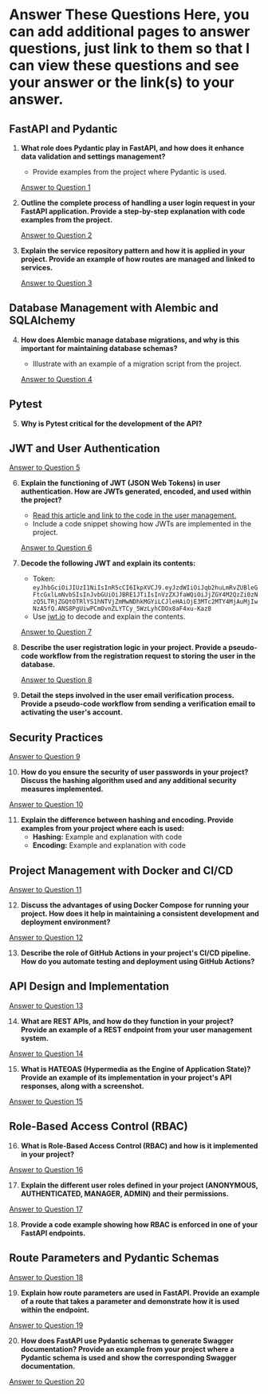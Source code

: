 # Answer These Questions Here, you can add additional pages to answer questions, just link to them so that I can view these questions and see your answer or the link(s) to your answer.

## FastAPI and Pydantic

1. **What role does Pydantic play in FastAPI, and how does it enhance data validation and settings management?**
   - Provide examples from the project where Pydantic is used.

   [Answer to Question 1](Questions_Answers_Assignment2\Question1.md)

2. **Outline the complete process of handling a user login request in your FastAPI application. Provide a step-by-step explanation with code examples from the project.**

   [Answer to Question 2](Questions_Answers_Assignment2\Question2.md)

3. **Explain the service repository pattern and how it is applied in your project. Provide an example of how routes are managed and linked to services.**

   [Answer to Question 3](Questions_Answers_Assignment2\Question3.md)

## Database Management with Alembic and SQLAlchemy

4. **How does Alembic manage database migrations, and why is this important for maintaining database schemas?**
   - Illustrate with an example of a migration script from the project.

   [Answer to Question 4](Questions_Answers_Assignment2\Question4.md)

## Pytest

5. **Why is Pytest critical for the development of the API?**

## JWT and User Authentication

   [Answer to Question 5](Questions_Answers_Assignment2\Question5.md)

6. **Explain the functioning of JWT (JSON Web Tokens) in user authentication. How are JWTs generated, encoded, and used within the project?**
   - [Read this article and link to the code in the user management.](https://supertokens.com/blog/what-is-jwt)
   - Include a code snippet showing how JWTs are implemented in the project.

   [Answer to Question 6](Questions_Answers_Assignment2\Question6.md)

7. **Decode the following JWT and explain its contents:**
   - Token: `eyJhbGciOiJIUzI1NiIsInR5cCI6IkpXVCJ9.eyJzdWIiOiJqb2huLmRvZUBleGFtcGxlLmNvbSIsInJvbGUiOiJBRE1JTiIsInVzZXJfaWQiOiJjZGY4M2QzZi0zNzQ5LTRjZGQtOTRlYS1hNTVjZmMwNDhkMGYiLCJleHAiOjE3MTc2MTY4MjAuMjIwNzA5fQ.ANS8PgUiwPCmOvnZLYTCy_5WzLyhCDOx8aF4xu-Kaz8`
   - Use [jwt.io](https://jwt.io/) to decode and explain the contents.

   [Answer to Question 7](Questions_Answers_Assignment2\Question7.md)

8. **Describe the user registration logic in your project. Provide a pseudo-code workflow from the registration request to storing the user in the database.**

   [Answer to Question 8](Questions_Answers_Assignment2\Question8.md)

9. **Detail the steps involved in the user email verification process. Provide a pseudo-code workflow from sending a verification email to activating the user's account.**

## Security Practices

   [Answer to Question 9](Questions_Answers_Assignment2\Question9.md)

10. **How do you ensure the security of user passwords in your project? Discuss the hashing algorithm used and any additional security measures implemented.**

   [Answer to Question 10](Questions_Answers_Assignment2\Question10.md)

11. **Explain the difference between hashing and encoding. Provide examples from your project where each is used:**
    - **Hashing:** Example and explanation with code
    - **Encoding:** Example and explanation with code

## Project Management with Docker and CI/CD

   [Answer to Question 11](Questions_Answers_Assignment2\Question11.md)

12. **Discuss the advantages of using Docker Compose for running your project. How does it help in maintaining a consistent development and deployment environment?**

   [Answer to Question 12](Questions_Answers_Assignment2\Question12.md)

13. **Describe the role of GitHub Actions in your project's CI/CD pipeline. How do you automate testing and deployment using GitHub Actions?**

## API Design and Implementation
   [Answer to Question 13](Questions_Answers_Assignment2\Question13.md)

14. **What are REST APIs, and how do they function in your project? Provide an example of a REST endpoint from your user management system.**

   [Answer to Question 14](Questions_Answers_Assignment2\Question14.md)

15. **What is HATEOAS (Hypermedia as the Engine of Application State)? Provide an example of its implementation in your project's API responses, along with a screenshot.**

   [Answer to Question 15](Questions_Answers_Assignment2\Question15.md)

## Role-Based Access Control (RBAC)

16. **What is Role-Based Access Control (RBAC) and how is it implemented in your project?**

   [Answer to Question 16](Questions_Answers_Assignment2\Question16.md)

17. **Explain the different user roles defined in your project (ANONYMOUS, AUTHENTICATED, MANAGER, ADMIN) and their permissions.**

   [Answer to Question 17](Questions_Answers_Assignment2\Question17.md)

18. **Provide a code example showing how RBAC is enforced in one of your FastAPI endpoints.**

## Route Parameters and Pydantic Schemas

   [Answer to Question 18](Questions_Answers_Assignment2\Question18.md)

19. **Explain how route parameters are used in FastAPI. Provide an example of a route that takes a parameter and demonstrate how it is used within the endpoint.**

   [Answer to Question 19](Questions_Answers_Assignment2\Question19.md)

20. **How does FastAPI use Pydantic schemas to generate Swagger documentation? Provide an example from your project where a Pydantic schema is used and show the corresponding Swagger documentation.**

   [Answer to Question 20](Questions_Answers_Assignment2\Question20.md)